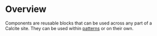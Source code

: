 <h1 class="trailer-0">Overview</h1>

Components are reusable blocks that can be used across any part of a Calcite site. They can be used within [patterns]({{relativePath}}/patterns/) or on their own.

